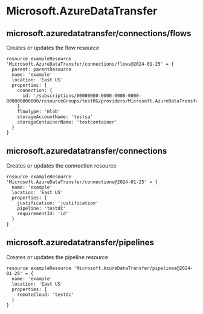 # Microsoft.AzureDataTransfer

## microsoft.azuredatatransfer/connections/flows

Creates or updates the flow resource
```bicep
resource exampleResource 'Microsoft.AzureDataTransfer/connections/flows@2024-01-25' = {
  parent: parentResource 
  name: 'example'
  location: 'East US'
  properties: {
    connection: {
      id: '/subscriptions/00000000-0000-0000-0000-000000000000/resourceGroups/testRG/providers/Microsoft.AzureDataTransfer/connections/testConnection'
    }
    flowType: 'Blob'
    storageAccountName: 'testsa'
    storageContainerName: 'testcontainer'
  }
}
```

## microsoft.azuredatatransfer/connections

Creates or updates the connection resource
```bicep
resource exampleResource 'Microsoft.AzureDataTransfer/connections@2024-01-25' = {
  name: 'example'
  location: 'East US'
  properties: {
    justification: 'justification'
    pipeline: 'testdc'
    requirementId: 'id'
  }
}
```

## microsoft.azuredatatransfer/pipelines

Creates or updates the pipeline resource
```bicep
resource exampleResource 'Microsoft.AzureDataTransfer/pipelines@2024-01-25' = {
  name: 'example'
  location: 'East US'
  properties: {
    remoteCloud: 'testdc'
  }
}
```
